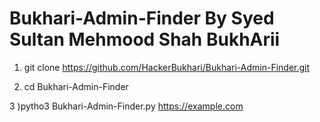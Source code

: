 # Bukhari-Admin-Finder By Syed Sultan Mehmood Shah BukhArii     
1) git clone https://github.com/HackerBukhari/Bukhari-Admin-Finder.git

2) cd Bukhari-Admin-Finder

3 )pytho3 Bukhari-Admin-Finder.py https://example.com
